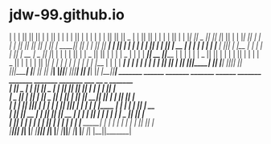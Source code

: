 # jdw-99.github.io

 |  |  | ||       ||       ||  | |  ||   | |  |  | ||       |          |   | |  |  | ||       ||       ||    _ |  |       ||       ||   | |  |  | ||       |
 |   |_| ||   _   ||_     _||  |_|  ||   | |   |_| ||    ___|          |   | |   |_| ||_     _||    ___||   | ||  |  _____||_     _||   | |   |_| ||    ___|
 |       ||  | |  |  |   |  |       ||   | |       ||   | __           |   | |       |  |   |  |   |___ |   |_||_ | |_____   |   |  |   | |       ||   | __ 
 |  _    ||  |_|  |  |   |  |       ||   | |  _    ||   ||  |          |   | |  _    |  |   |  |    ___||    __  ||_____  |  |   |  |   | |  _    ||   ||  |
 | | |   ||       |  |   |  |   _   ||   | | | |   ||   |_| |          |   | | | |   |  |   |  |   |___ |   |  | | _____| |  |   |  |   | | | |   ||   |_| |
 |_|  |__||_______|  |___|  |__| |__||___| |_|  |__||_______|          |___| |_|  |__|  |___|  |_______||___|  |_||_______|  |___|  |___| |_|  |__||_______|
          _______  ______                  _______  _______  ______              _______  _______  _______  _______  ___   __    _  _______           
         |       ||    _ |                |       ||       ||    _ |            |       ||       ||       ||       ||   | |  |  | ||       |          
         |   _   ||   | ||                |    ___||   _   ||   | ||            |_     _||    ___||  _____||_     _||   | |   |_| ||    ___|          
         |  | |  ||   |_||_               |   |___ |  | |  ||   |_||_             |   |  |   |___ | |_____   |   |  |   | |       ||   | __           
         |  |_|  ||    __  |              |    ___||  |_|  ||    __  |            |   |  |    ___||_____  |  |   |  |   | |  _    ||   ||  |          
         |       ||   |  | |              |   |    |       ||   |  | |            |   |  |   |___  _____| |  |   |  |   | | | |   ||   |_| |          
         |_______||___|  |_|              |___|    |_______||___|  |_|            |___|  |_______||_______|  |___|  |___| |_|  |__||_______|    
